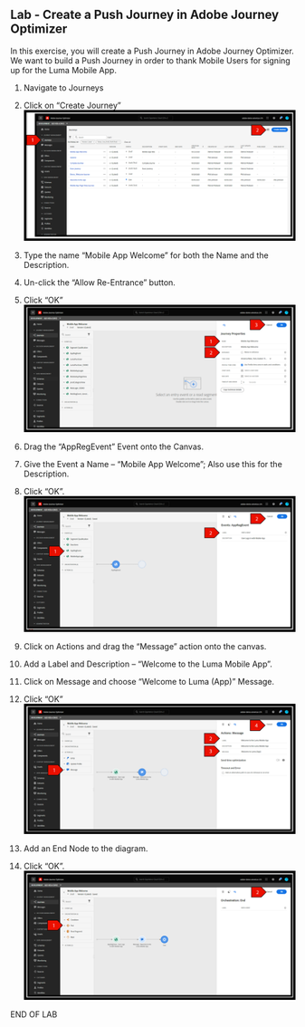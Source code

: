 ## Lab - Create a Push Journey in Adobe Journey Optimizer

In this exercise, you will create a Push Journey in Adobe Journey Optimizer.
We want to build a Push Journey in order to thank Mobile Users for signing up for the Luma Mobile App.

1.  Navigate to Journeys

2.  Click on “Create Journey”
![Push Journey](https://github.com/adobe-dss-aep/ajo-handson-labs/blob/cc5532b670022b064fb872ad631337cd95a319cc/0.%20Images/Push1.png)


3.  Type the name “Mobile App Welcome” for both the Name and the Description.

4.  Un-click the “Allow Re-Entrance” button.

5.  Click “OK”
![Push Journey](https://github.com/adobe-dss-aep/ajo-handson-labs/blob/96de49783d41b9e93724aa08aa6ccd5f3c0f42c9/0.%20Images/Push2.png)

6.  Drag the “AppRegEvent” Event onto the Canvas.

7.  Give the Event a Name – “Mobile App Welcome”;  Also use this for the Description.

8.  Click “OK”.
![Push Journey](https://github.com/adobe-dss-aep/ajo-handson-labs/blob/96de49783d41b9e93724aa08aa6ccd5f3c0f42c9/0.%20Images/Push3.png)

9.  Click on Actions and drag the “Message” action onto the canvas.

10.  Add a Label and Description – “Welcome to the Luma Mobile App”.

11.  Click on Message and choose “Welcome to Luma (App)” Message.

12.  Click “OK”
![Push Journey](https://github.com/adobe-dss-aep/ajo-handson-labs/blob/96de49783d41b9e93724aa08aa6ccd5f3c0f42c9/0.%20Images/Push4.png)

13.  Add an End Node to the diagram.

14.  Click “OK”.
![Push Journey](https://github.com/adobe-dss-aep/ajo-handson-labs/blob/96de49783d41b9e93724aa08aa6ccd5f3c0f42c9/0.%20Images/Push5.png)


END OF LAB

